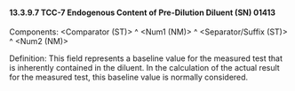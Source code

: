 #### 13.3.9.7 TCC-7 Endogenous Content of Pre-Dilution Diluent (SN) 01413

Components: &lt;Comparator (ST)> ^ &lt;Num1 (NM)> ^ &lt;Separator/Suffix (ST)> ^ &lt;Num2 (NM)>

Definition: This field represents a baseline value for the measured test that is inherently contained in the diluent. In the calculation of the actual result for the measured test, this baseline value is normally considered.
